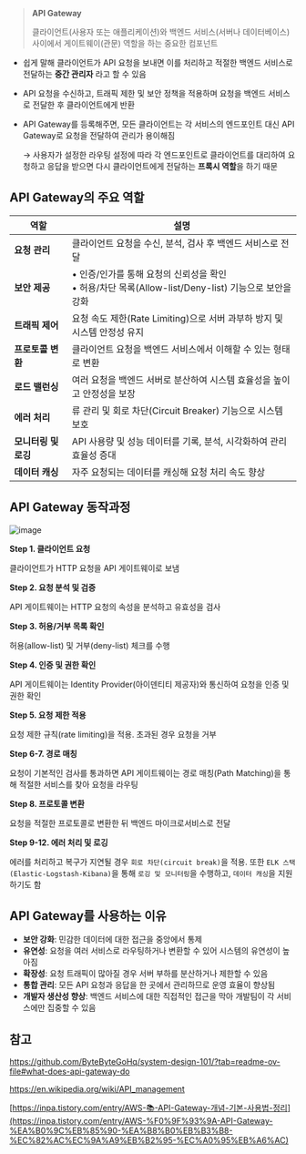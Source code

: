 >**API Gateway**
>
>클라이언트(사용자 또는 애플리케이션)와 백엔드 서비스(서버나 데이터베이스) 사이에서 게이트웨이(관문) 역할을 하는 중요한 컴포넌트


- 쉽게 말해 클라이언트가 API 요청을 보내면 이를 처리하고 적절한 백엔드 서비스로 전달하는 **중간 관리자** 라고 할 수 있음
- API 요청을 수신하고, 트래픽 제한 및 보안 정책을 적용하며 요청을 백엔드 서비스로 전달한 후 클라이언트에게 반환
- API Gateway를 등록해주면, 모든 클라이언트는 각 서비스의 엔드포인트 대신 API Gateway로 요청을 전달하여 관리가 용이해짐
    
    → 사용자가 설정한 라우팅 설정에 따라 각 엔드포인트로 클라이언트를 대리하여 요청하고 응답을 받으면 다시 클라이언트에게 전달하는 **프록시 역할**을 하기 때문
    

## API **Gateway의 주요 역할**

| **역할** | **설명** |
| --- | --- |
| **요청 관리** | 클라이언트 요청을 수신, 분석, 검사 후 백엔드 서비스로 전달 |
| **보안 제공** | • 인증/인가를 통해 요청의 신뢰성을 확인 </br> • 허용/차단 목록(Allow-list/Deny-list) 기능으로 보안을 강화 |
| **트래픽 제어** | 요청 속도 제한(Rate Limiting)으로 서버 과부하 방지 및 시스템 안정성 유지 |
| **프로토콜 변환** | 클라이언트 요청을 백엔드 서비스에서 이해할 수 있는 형태로 변환 |
| **로드 밸런싱** | 여러 요청을 백엔드 서버로 분산하여 시스템 효율성을 높이고 안정성을 보장 |
| **에러 처리** | 류 관리 및 회로 차단(Circuit Breaker) 기능으로 시스템 보호 |
| **모니터링 및 로깅** | API 사용량 및 성능 데이터를 기록, 분석, 시각화하여 관리 효율성 증대 |
| **데이터 캐싱** | 자주 요청되는 데이터를 캐싱해 요청 처리 속도 향상 |

## API Gateway 동작과정

![image](https://github.com/user-attachments/assets/7b0242a9-5ecf-46fc-b843-f3360191c4d8)


**Step 1. 클라이언트 요청** 

클라이언트가 HTTP 요청을 API 게이트웨이로 보냄

**Step 2. 요청 분석 및 검증**

API 게이트웨이는 HTTP 요청의 속성을 분석하고 유효성을 검사

**Step 3. 허용/거부 목록 확인**

허용(allow-list) 및 거부(deny-list) 체크를 수행

**Step 4. 인증 및 권한 확인**

API 게이트웨이는 Identity Provider(아이덴티티 제공자)와 통신하여 요청을 인증 및 권한 확인

**Step 5. 요청 제한 적용**

요청 제한 규칙(rate limiting)을 적용. 초과된 경우 요청을 거부

**Step 6-7. 경로 매칭**

요청이 기본적인 검사를 통과하면 API 게이트웨이는 경로 매칭(Path Matching)을 통해 적절한 서비스를 찾아 요청을 라우팅

**Step 8. 프로토콜 변환**

요청을 적절한 프로토콜로 변환한 뒤 백엔드 마이크로서비스로 전달

**Step 9-12. 에러 처리 및 로깅**

에러를 처리하고 복구가 지연될 경우 `회로 차단(circuit break)`을 적용. 또한 `ELK 스택(Elastic-Logstash-Kibana)`을 통해 `로깅 및 모니터링`을 수행하고, `데이터 캐싱`을 지원하기도 함

## API Gateway를 사용하는 이유

- **보안 강화**: 민감한 데이터에 대한 접근을 중앙에서 통제
- **유연성**: 요청을 여러 서비스로 라우팅하거나 변환할 수 있어 시스템의 유연성이 높아짐
- **확장성**: 요청 트래픽이 많아질 경우 서버 부하를 분산하거나 제한할 수 있음
- **통합 관리**: 모든 API 요청과 응답을 한 곳에서 관리하므로 운영 효율이 향상됨
- **개발자 생산성 향상**: 백엔드 서비스에 대한 직접적인 접근을 막아 개발팀이 각 서비스에만 집중할 수 있음

## 참고

https://github.com/ByteByteGoHq/system-design-101/?tab=readme-ov-file#what-does-api-gateway-do

https://en.wikipedia.org/wiki/API_management

[https://inpa.tistory.com/entry/AWS-📚-API-Gateway-개념-기본-사용법-정리](https://inpa.tistory.com/entry/AWS-%F0%9F%93%9A-API-Gateway-%EA%B0%9C%EB%85%90-%EA%B8%B0%EB%B3%B8-%EC%82%AC%EC%9A%A9%EB%B2%95-%EC%A0%95%EB%A6%AC)
